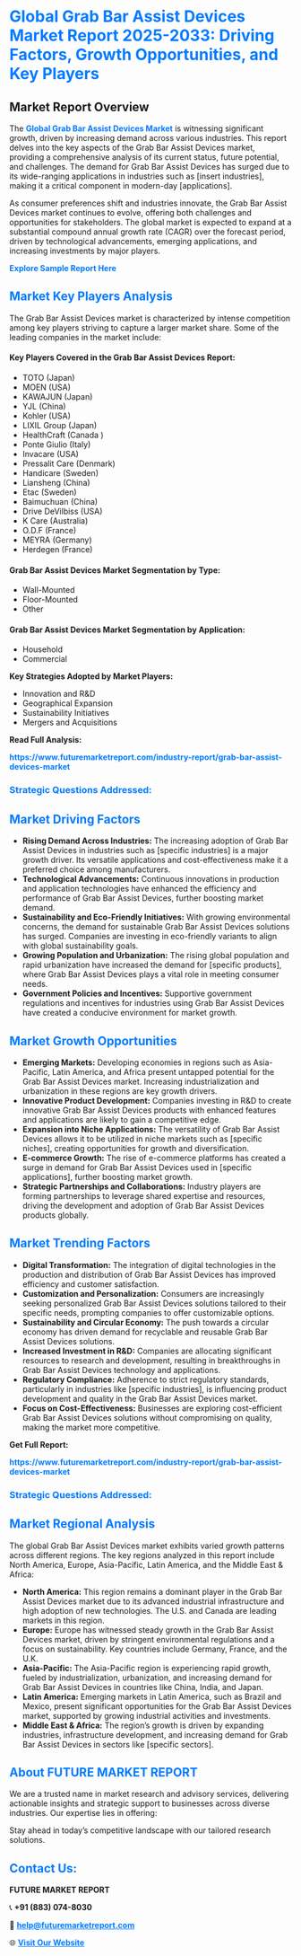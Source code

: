 <h1 style="color: #007BFF;">Global Grab Bar Assist Devices Market Report 2025-2033: Driving Factors, Growth Opportunities, and Key Players</h1>

<section id="overview">
<h2>Market Report Overview</h2>
<p>The <a href="https://www.futuremarketreport.com/industry-report/grab-bar-assist-devices-market" style="color: #007BFF; text-decoration: none;"><strong>Global Grab Bar Assist Devices Market</strong></a> is witnessing significant growth, driven by increasing demand across various industries. This report delves into the key aspects of the Grab Bar Assist Devices market, providing a comprehensive analysis of its current status, future potential, and challenges. The demand for Grab Bar Assist Devices has surged due to its wide-ranging applications in industries such as [insert industries], making it a critical component in modern-day [applications].</p>
<p>As consumer preferences shift and industries innovate, the Grab Bar Assist Devices market continues to evolve, offering both challenges and opportunities for stakeholders. The global market is expected to expand at a substantial compound annual growth rate (CAGR) over the forecast period, driven by technological advancements, emerging applications, and increasing investments by major players.</p>
</section>

<section id="overview">
<p><a href="https://www.futuremarketreport.com/request-sample/reportId=37313" style="color: #007BFF; text-decoration: none;"><strong>Explore Sample Report Here</strong></a></p>
</section>

<section id="key-players">
<h2 style="color: #007BFF;">Market Key Players Analysis</h2>
<p>The Grab Bar Assist Devices market is characterized by intense competition among key players striving to capture a larger market share. Some of the leading companies in the market include:</p>
<h4>Key Players Covered in the Grab Bar Assist Devices Report:</h4>
<ul><li>TOTO (Japan)</li><li>MOEN (USA)</li><li>KAWAJUN (Japan)</li><li>YJL (China)</li><li>Kohler (USA)</li><li>LIXIL Group (Japan)</li><li>HealthCraft (Canada )</li><li>Ponte Giulio (Italy)</li><li>Invacare (USA)</li><li>Pressalit Care (Denmark)</li><li>Handicare (Sweden)</li><li>Liansheng (China)</li><li>Etac (Sweden)</li><li>Baimuchuan (China)</li><li>Drive DeVilbiss (USA)</li><li>K Care (Australia)</li><li>O.D.F (France)</li><li>MEYRA (Germany)</li><li>Herdegen (France)</li></ul>
<h4>Grab Bar Assist Devices Market Segmentation by Type:</h4>
<ul><li>Wall-Mounted</li><li>Floor-Mounted</li><li>Other</li></ul>

<h4>Grab Bar Assist Devices Market Segmentation by Application:</h4>
<ul><li>Household</li><li>Commercial</li></ul>
<p><strong>Key Strategies Adopted by Market Players:</strong></p>
<ul>
<li>Innovation and R&D</li>
<li>Geographical Expansion</li>
<li>Sustainability Initiatives</li>
<li>Mergers and Acquisitions</li>
</ul>
</section>

<section>
<p><strong>Read Full Analysis: </strong></p><a href="https://www.futuremarketreport.com/industry-report/grab-bar-assist-devices-market" style="color: #007BFF; text-decoration: none;"><strong>https://www.futuremarketreport.com/industry-report/grab-bar-assist-devices-market</strong></a>
<h3 style="color: #007BFF;">Strategic Questions Addressed:</h3>
</section>

<section id="driving-factors">
<h2 style="color: #007BFF;">Market Driving Factors</h2>
<ul>
<li><strong>Rising Demand Across Industries:</strong> The increasing adoption of Grab Bar Assist Devices in industries such as [specific industries] is a major growth driver. Its versatile applications and cost-effectiveness make it a preferred choice among manufacturers.</li>
<li><strong>Technological Advancements:</strong> Continuous innovations in production and application technologies have enhanced the efficiency and performance of Grab Bar Assist Devices, further boosting market demand.</li>
<li><strong>Sustainability and Eco-Friendly Initiatives:</strong> With growing environmental concerns, the demand for sustainable Grab Bar Assist Devices solutions has surged. Companies are investing in eco-friendly variants to align with global sustainability goals.</li>
<li><strong>Growing Population and Urbanization:</strong> The rising global population and rapid urbanization have increased the demand for [specific products], where Grab Bar Assist Devices plays a vital role in meeting consumer needs.</li>
<li><strong>Government Policies and Incentives:</strong> Supportive government regulations and incentives for industries using Grab Bar Assist Devices have created a conducive environment for market growth.</li>
</ul>
</section>

<section id="growth-opportunities">
<h2 style="color: #007BFF;">Market Growth Opportunities</h2>
<ul>
<li><strong>Emerging Markets:</strong> Developing economies in regions such as Asia-Pacific, Latin America, and Africa present untapped potential for the Grab Bar Assist Devices market. Increasing industrialization and urbanization in these regions are key growth drivers.</li>
<li><strong>Innovative Product Development:</strong> Companies investing in R&D to create innovative Grab Bar Assist Devices products with enhanced features and applications are likely to gain a competitive edge.</li>
<li><strong>Expansion into Niche Applications:</strong> The versatility of Grab Bar Assist Devices allows it to be utilized in niche markets such as [specific niches], creating opportunities for growth and diversification.</li>
<li><strong>E-commerce Growth:</strong> The rise of e-commerce platforms has created a surge in demand for Grab Bar Assist Devices used in [specific applications], further boosting market growth.</li>
<li><strong>Strategic Partnerships and Collaborations:</strong> Industry players are forming partnerships to leverage shared expertise and resources, driving the development and adoption of Grab Bar Assist Devices products globally.</li>
</ul>
</section>

<section id="trending-factors">
<h2 style="color: #007BFF;">Market Trending Factors</h2>
<ul>
<li><strong>Digital Transformation:</strong> The integration of digital technologies in the production and distribution of Grab Bar Assist Devices has improved efficiency and customer satisfaction.</li>
<li><strong>Customization and Personalization:</strong> Consumers are increasingly seeking personalized Grab Bar Assist Devices solutions tailored to their specific needs, prompting companies to offer customizable options.</li>
<li><strong>Sustainability and Circular Economy:</strong> The push towards a circular economy has driven demand for recyclable and reusable Grab Bar Assist Devices solutions.</li>
<li><strong>Increased Investment in R&D:</strong> Companies are allocating significant resources to research and development, resulting in breakthroughs in Grab Bar Assist Devices technology and applications.</li>
<li><strong>Regulatory Compliance:</strong> Adherence to strict regulatory standards, particularly in industries like [specific industries], is influencing product development and quality in the Grab Bar Assist Devices market.</li>
<li><strong>Focus on Cost-Effectiveness:</strong> Businesses are exploring cost-efficient Grab Bar Assist Devices solutions without compromising on quality, making the market more competitive.</li>
</ul>
</section>

<section>
<p><strong>Get Full Report: </strong></p><a href="https://www.futuremarketreport.com/industry-report/grab-bar-assist-devices-market" style="color: #007BFF; text-decoration: none;"><strong>https://www.futuremarketreport.com/industry-report/grab-bar-assist-devices-market</strong></a>
<h3 style="color: #007BFF;">Strategic Questions Addressed:</h3>
</section>


<section id="regional-analysis">
<h2 style="color: #007BFF;">Market Regional Analysis</h2>
<p>The global Grab Bar Assist Devices market exhibits varied growth patterns across different regions. The key regions analyzed in this report include North America, Europe, Asia-Pacific, Latin America, and the Middle East & Africa:</p>
<ul>
<li><strong>North America:</strong> This region remains a dominant player in the Grab Bar Assist Devices market due to its advanced industrial infrastructure and high adoption of new technologies. The U.S. and Canada are leading markets in this region.</li>
<li><strong>Europe:</strong> Europe has witnessed steady growth in the Grab Bar Assist Devices market, driven by stringent environmental regulations and a focus on sustainability. Key countries include Germany, France, and the U.K.</li>
<li><strong>Asia-Pacific:</strong> The Asia-Pacific region is experiencing rapid growth, fueled by industrialization, urbanization, and increasing demand for Grab Bar Assist Devices in countries like China, India, and Japan.</li>
<li><strong>Latin America:</strong> Emerging markets in Latin America, such as Brazil and Mexico, present significant opportunities for the Grab Bar Assist Devices market, supported by growing industrial activities and investments.</li>
<li><strong>Middle East & Africa:</strong> The region’s growth is driven by expanding industries, infrastructure development, and increasing demand for Grab Bar Assist Devices in sectors like [specific sectors].</li>
</ul>
</section>

<footer>
<h2 style="color: #007BFF;">About FUTURE MARKET REPORT</h2>
<p>We are a trusted name in market research and advisory services, delivering actionable insights and strategic support to businesses across diverse industries. Our expertise lies in offering:</p>

<p>Stay ahead in today’s competitive landscape with our tailored research solutions.</p>

<h2 style="color: #007BFF;">Contact Us:</h2>
<p><strong>FUTURE MARKET REPORT</strong></p>
<p>📞 <strong>+91 (883) 074-8030</strong></p>
<p>📧 <strong><a href="mailto:help@futuremarketreport.com" style="color: #007BFF;">help@futuremarketreport.com</a></strong></p>
<p>🌐 <strong><a href="https://www.futuremarketreport.com/" style="color: #007BFF;">Visit Our Website</a></strong></p>
</footer>